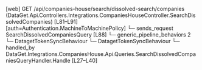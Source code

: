 [web] GET /api/companies-house/search/dissolved-search/companies  (DataGet.Api.Controllers.Integrations.CompaniesHouseController.SearchDissolvedCompanies)  [L81–L91] [auth=Authentication.MachineToMachinePolicy]
  └─ sends_request SearchDissolvedCompaniesQuery [L88]
    └─ generic_pipeline_behaviors 2
      └─ DatagetTokenSyncBehaviour
      └─ DatagetTokenSyncBehaviour
    └─ handled_by DataGet.Integrations.CompaniesHouse.Api.Queries.SearchDissolvedCompaniesQueryHandler.Handle [L27–L40]

